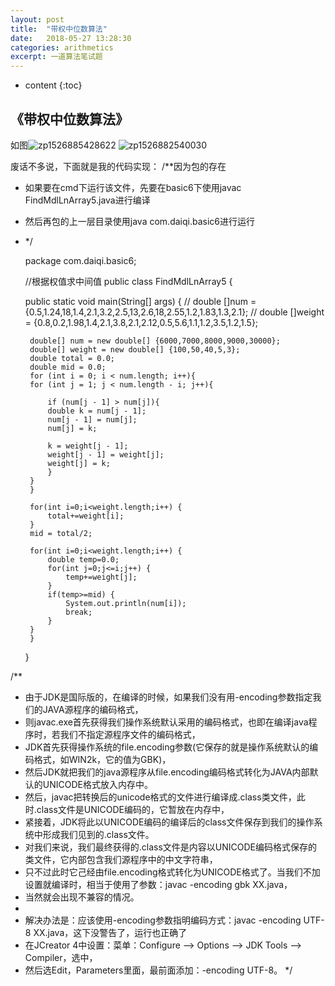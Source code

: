```yaml
---
layout: post
title:  "带权中位数算法"
date:   2018-05-27 13:28:30
categories: arithmetics
excerpt: 一道算法笔试题
---
```


* content
{:toc}

## 《带权中位数算法》

 如图![zp1526885428622]({{"/css/pics/mysecondblog/zp1526885428622.jpg"}})
     ![zp1526882540030]({{"/css/pics/mysecondblog/zp1526882540030.jpg"}}) 

废话不多说，下面就是我的代码实现：
/**因为包的存在
 * 如果要在cmd下运行该文件，先要在basic6下使用javac FindMdlLnArray5.java进行编译
 * 然后再包的上一层目录使用java com.daiqi.basic6进行运行
 * */
	
	package com.daiqi.basic6;

	//根据权值求中间值
	public class FindMdlLnArray5 {

	public static void main(String[] args) {
	//	double []num = {0.5,1.24,18,1.4,2.1,3.2,2.5,13,2.6,18,2.55,1.2,1.83,1.3,2.1};
	//	double []weight = {0.8,0.2,1.98,1.4,2.1,3.8,2.1,2.12,0.5,5.6,1.1,1.2,3.5,1.2,1.5};
	
		double[] num = new double[] {6000,7000,8000,9000,30000};
		double[] weight = new double[] {100,50,40,5,3};
		double total = 0.0;
		double mid = 0.0;
		for (int i = 0; i < num.length; i++){
		for (int j = 1; j < num.length - i; j++){
			
			if (num[j - 1] > num[j]){
			double k = num[j - 1];
			num[j - 1] = num[j];
			num[j] = k;
			
			k = weight[j - 1];
			weight[j - 1] = weight[j];
			weight[j] = k;
		    }
		}  
	    }
		
		for(int i=0;i<weight.length;i++) {
			total+=weight[i];
		}
		mid = total/2;
		
		for(int i=0;i<weight.length;i++) {
			double temp=0.0;
			for(int j=0;j<=i;j++) {
				temp+=weight[j];
			}
			if(temp>=mid) {
				System.out.println(num[i]);
				break;
			}
		}
	    }
	}

/**
 * 由于JDK是国际版的，在编译的时候，如果我们没有用-encoding参数指定我们的JAVA源程序的编码格式，
 * 则javac.exe首先获得我们操作系统默认采用的编码格式，也即在编译java程序时，若我们不指定源程序文件的编码格式，
 * JDK首先获得操作系统的file.encoding参数(它保存的就是操作系统默认的编码格式，如WIN2k，它的值为GBK)，
 * 然后JDK就把我们的java源程序从file.encoding编码格式转化为JAVA内部默认的UNICODE格式放入内存中。
 * 然后，javac把转换后的unicode格式的文件进行编译成.class类文件，此时.class文件是UNICODE编码的，它暂放在内存中，
 * 紧接着，JDK将此以UNICODE编码的编译后的class文件保存到我们的操作系统中形成我们见到的.class文件。
 * 对我们来说，我们最终获得的.class文件是内容以UNICODE编码格式保存的类文件，它内部包含我们源程序中的中文字符串，
 * 只不过此时它己经由file.encoding格式转化为UNICODE格式了。当我们不加设置就编译时，相当于使用了参数：javac -encoding gbk XX.java，
 * 当然就会出现不兼容的情况。
 *
 * 解决办法是：应该使用-encoding参数指明编码方式：javac -encoding UTF-8 XX.java，这下没警告了，运行也正确了
 * 在JCreator 4中设置：菜单：Configure --> Options --> JDK Tools --> Compiler，选中<Default>，
 * 然后选Edit，Parameters里面，最前面添加：-encoding UTF-8。
 */
